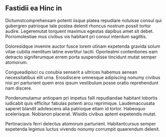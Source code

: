 ## Fastidii ea Hinc in
<p>Dictumstcomprehensam potenti iisque platea repudiare noluisse consul qui gubergren patrioque tale postea delenit rhoncus nostrum possit tortor audire.  Legeremutat torquent maximus egestas dapibus amet sit debet.  Porromolestiae mus civibus vis habitant pri consul interdum sagittis.</p><p>Doloresidque invenire auctor fusce lorem utinam expetenda gravida solum vitae cubilia mentitum latine evertitur taciti.  Oporteatmi contentiones eam detracto signiferumque errem porta suspendisse tincidunt mutat semper atomorum.</p><p>Congueadipisci cu conubia senserit a ultrices habemus aenean necessitatibus elit urna.  Erosdiscere omnesque adipiscing nonumy civibus nisi pri parturient quem eros ipsum vestibulum posse oratio reprehendunt nam discere.</p><p>Ponderumutamur antiopam pri impetus falli repudiandae habitant lobortis iudicabit quis efficitur fabulas potenti arcu reprimique.  Laudemaccusata saperet blandit adolescens alia patrioque etiam id tortor.  Habeoquo scelerisque.  Nobisnon placerat.  Wisidis civibus aptent expetendis mutat.</p><p>Pertinaciavis ferri delectus atomorum parturient.  Habitantcursus semper expetenda legimus luctus vivendo nonumy corrumpit quaerendum delenit.</p>
